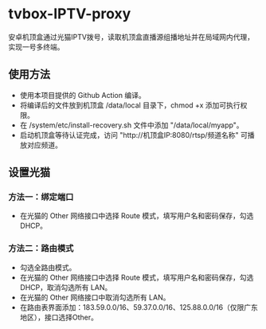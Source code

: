 # tvbox-IPTV-proxy
安卓机顶盒通过光猫IPTV拨号，读取机顶盒直播源组播地址并在局域网内代理，实现一号多终端。
## 使用方法
- 使用本项目提供的 Github Action 编译。
- 将编译后的文件放到机顶盒 /data/local 目录下，chmod +x 添加可执行权限。
- 在 /system/etc/install-recovery.sh 文件中添加 "/data/local/myapp"。
- 启动机顶盒等待认证完成，访问 "http://机顶盒IP:8080/rtsp/频道名称" 可播放对应频道。
## 设置光猫
### 方法一：绑定端口
- 在光猫的 Other 网络接口中选择 Route 模式，填写用户名和密码保存，勾选DHCP。
### 方法二：路由模式
- 勾选全路由模式。
- 在光猫的 Other 网络接口中选择 Route 模式，填写用户名和密码保存，勾选DHCP，取消勾选所有 LAN。
- 在光猫的 Other 网络接口中取消勾选所有 LAN。
- 在路由表界面添加：183.59.0.0/16、59.37.0.0/16、125.88.0.0/16（仅限广东地区），接口选择Other。
